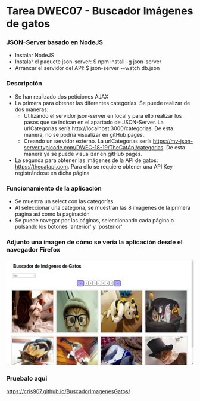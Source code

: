 # Tarea DWEC07 - Buscador Imágenes de gatos

### JSON-Server basado en NodeJS
- Instalar NodeJS
- Instalar el paquete json-server: $ npm install -g json-server
- Arrancar el servidor del API: $ json-server --watch db.json

### Descripción
- Se han realizado dos peticiones AJAX
- La primera para obtener las diferentes categorías. Se puede realizar de dos maneras:
    -  Utilizando el servidor json-server en local y para ello realizar los pasos que se indican en el apartado de JSON-Server. La urlCategorías sería http://localhost:3000/categorias. De esta manera, no se podría visualizar en gitHub pages.
    - Creando un servidor externo. La urlCategorías sería https://my-json-server.typicode.com/DWEC-18-19/TheCatApi/categorias. De esta manera ya se puede visualizar en gitHub pages.
- La segunda para obtener las imágenes de la API de gatos: https://thecatapi.com. Para ello se requiere obtener una API Key registrándose en dicha página

### Funcionamiento de la aplicación
- Se muestra un select con las categorías
- Al seleccionar una categoría, se muestran las 8 imágenes de la primera página así como la paginación
- Se puede navegar por las páginas, seleccionando cada página o pulsando los botones 'anterior' y 'posterior'

### Adjunto una imagen de cómo se vería la aplicación desde el navegador Firefox

<img src="img/captura-aplicacion.png">

### Pruebalo aquí

https://cris907.github.io/BuscadorImagenesGatos/